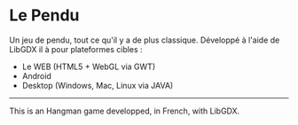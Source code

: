 Le Pendu
========

Un jeu de pendu, tout ce qu'il y a de plus classique.
Développé à l'aide de LibGDX il à pour plateformes cibles :
* Le WEB (HTML5 + WebGL via GWT)
* Android
* Desktop (Windows, Mac, Linux via JAVA)

---------------------

This is an Hangman game developped, in French, with LibGDX.
